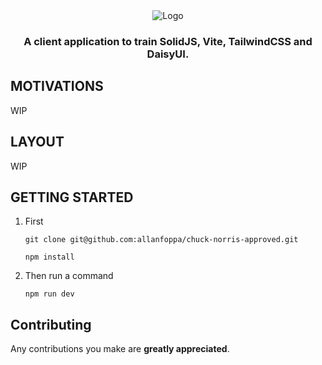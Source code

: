 <!-- markdownlint-disable -->
<div align="center" style="margin-top: 24px">
  <img src="./src/assets/images/apruvédi.png" alt="Logo" />
  <h3 align="center">A client application to train SolidJS, Vite, TailwindCSS and DaisyUI.</h3>
</div>
<!-- markdownlint-disable -->

## MOTIVATIONS

WIP

## LAYOUT

WIP

## GETTING STARTED

1. First

   ```shell
   git clone git@github.com:allanfoppa/chuck-norris-approved.git
   ```

   ```shell
   npm install
   ```

2. Then run a command

   ```shell
   npm run dev
   ```

## Contributing

Any contributions you make are **greatly appreciated**.
